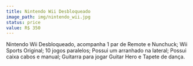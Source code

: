 ```yaml
---
title: Nintendo Wii Desbloqueado
image_path: img/nintendo_wii.jpg
status: price
value: R$ 350
---
```

Nintendo Wii Desbloqueado, acompanha 1 par de Remote e Nunchuck; Wii Sports Original; 10 jogos paralelos; Possui um arranhado na lateral; Possui caixa cabos e manual; Guitarra para jogar Guitar Hero e Tapete de dança.
